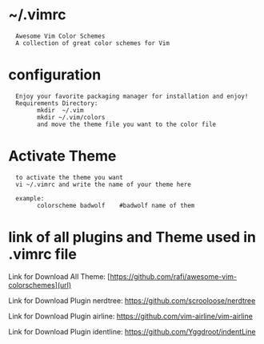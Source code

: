 
# ~/.vimrc
      Awesome Vim Color Schemes
      A collection of great color schemes for Vim

# configuration
      Enjoy your favorite packaging manager for installation and enjoy!
      Requirements Directory:
            mkdir  ~/.vim
            mkdir ~/.vim/colors
            and move the theme file you want to the color file

# Activate Theme
      to activate the theme you want
      vi ~/.vimrc and write the name of your theme here
      
      example:
            colorscheme badwolf    #badwolf name of them
      
# link of all plugins and Theme used in .vimrc  file
Link for Download All Theme: [https://github.com/rafi/awesome-vim-colorschemes](url) 

Link for Download Plugin nerdtree: https://github.com/scrooloose/nerdtree

Link for Download Plugin airline: https://github.com/vim-airline/vim-airline

Link for Download Plugin  identline: https://github.com/Yggdroot/indentLine




